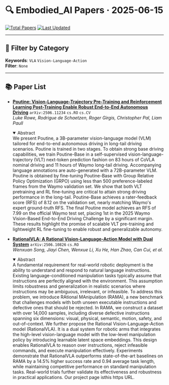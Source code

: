 # 🔍 Embodied_AI Papers · 2025-06-15

[![Total Papers](https://img.shields.io/badge/Papers-2-2688EB)]()
[![Last Updated](https://img.shields.io/badge/dynamic/json?url=https://api.github.com/repos/tavish9/awesome-daily-AI-arxiv/commits/main&query=%24.commit.author.date&label=updated&color=orange)]()

---

## 📌 Filter by Category
**Keywords**: `VLA` `Vision-Language-Action`  
**Filter**: `None`

---

## 📚 Paper List

- **[Poutine: Vision-Language-Trajectory Pre-Training and Reinforcement Learning Post-Training Enable Robust End-to-End Autonomous Driving](https://arxiv.org/abs/2506.11234)**  `arXiv:2506.11234`  `cs.RO` `cs.CV`  
  _Luke Rowe, Rodrigue de Schaetzen, Roger Girgis, Christopher Pal, Liam Paull_
  <details open><summary>Abstract</summary>
  We present Poutine, a 3B-parameter vision-language model (VLM) tailored for end-to-end autonomous driving in long-tail driving scenarios. Poutine is trained in two stages. To obtain strong base driving capabilities, we train Poutine-Base in a self-supervised vision-language-trajectory (VLT) next-token prediction fashion on 83 hours of CoVLA nominal driving and 11 hours of Waymo long-tail driving. Accompanying language annotations are auto-generated with a 72B-parameter VLM. Poutine is obtained by fine-tuning Poutine-Base with Group Relative Policy Optimization (GRPO) using less than 500 preference-labeled frames from the Waymo validation set. We show that both VLT pretraining and RL fine-tuning are critical to attain strong driving performance in the long-tail. Poutine-Base achieves a rater-feedback score (RFS) of 8.12 on the validation set, nearly matching Waymo's expert ground-truth RFS. The final Poutine model achieves an RFS of 7.99 on the official Waymo test set, placing 1st in the 2025 Waymo Vision-Based End-to-End Driving Challenge by a significant margin. These results highlight the promise of scalable VLT pre-training and lightweight RL fine-tuning to enable robust and generalizable autonomy.
  </details>

- **[RationalVLA: A Rational Vision-Language-Action Model with Dual System](https://arxiv.org/abs/2506.10826)**  `arXiv:2506.10826`  `cs.RO`  
  _Wenxuan Song, Jiayi Chen, Wenxue Li, Xu He, Han Zhao, Can Cui, et al._
  <details open><summary>Abstract</summary>
  A fundamental requirement for real-world robotic deployment is the ability to understand and respond to natural language instructions. Existing language-conditioned manipulation tasks typically assume that instructions are perfectly aligned with the environment. This assumption limits robustness and generalization in realistic scenarios where instructions may be ambiguous, irrelevant, or infeasible. To address this problem, we introduce RAtional MAnipulation (RAMA), a new benchmark that challenges models with both unseen executable instructions and defective ones that should be rejected. In RAMA, we construct a dataset with over 14,000 samples, including diverse defective instructions spanning six dimensions: visual, physical, semantic, motion, safety, and out-of-context. We further propose the Rational Vision-Language-Action model (RationalVLA). It is a dual system for robotic arms that integrates the high-level vision-language model with the low-level manipulation policy by introducing learnable latent space embeddings. This design enables RationalVLA to reason over instructions, reject infeasible commands, and execute manipulation effectively. Experiments demonstrate that RationalVLA outperforms state-of-the-art baselines on RAMA by a 14.5% higher success rate and 0.94 average task length, while maintaining competitive performance on standard manipulation tasks. Real-world trials further validate its effectiveness and robustness in practical applications. Our project page isthis https URL.
  </details>
